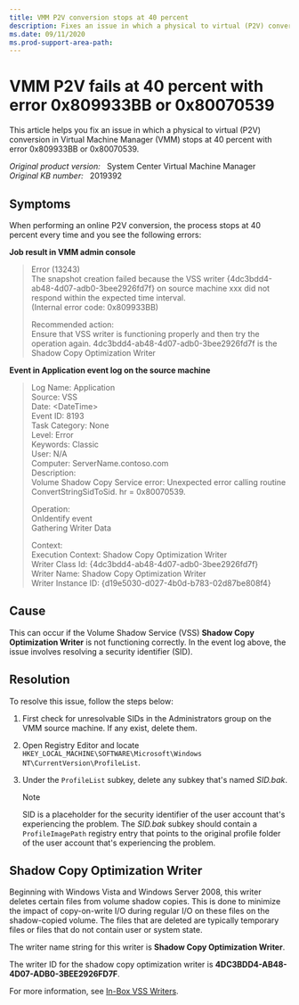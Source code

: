 ```yaml
---
title: VMM P2V conversion stops at 40 percent
description: Fixes an issue in which a physical to virtual (P2V) conversion in Virtual Machine Manager stops at 40 percent with error 0x809933BB or 0x80070539.
ms.date: 09/11/2020
ms.prod-support-area-path:
---
```

# VMM P2V fails at 40 percent with error 0x809933BB or 0x80070539

This article helps you fix an issue in which a physical to virtual (P2V) conversion in Virtual Machine Manager (VMM) stops at 40 percent with error 0x809933BB or 0x80070539.

_Original product version:_ &nbsp; System Center Virtual Machine Manager  
_Original KB number:_ &nbsp; 2019392

## Symptoms

When performing an online P2V conversion, the process stops at 40 percent every time and you see the following errors:

**Job result in VMM admin console**

> Error (13243)  
> The snapshot creation failed because the VSS writer {4dc3bdd4-ab48-4d07-adb0-3bee2926fd7f} on source machine xxx did not respond within the expected time interval.  
> (Internal error code: 0x809933BB)
>
> Recommended action:  
> Ensure that VSS writer is functioning properly and then try the operation again.
4dc3bdd4-ab48-4d07-adb0-3bee2926fd7f is the Shadow Copy Optimization Writer

**Event in Application event log on the source machine**

> Log Name:      Application  
> Source:        VSS  
> Date:          \<DateTime>  
> Event ID:      8193  
> Task Category: None  
> Level:         Error  
> Keywords:      Classic  
> User:          N/A  
> Computer:      ServerName.contoso.com  
> Description:  
> Volume Shadow Copy Service error: Unexpected error calling routine ConvertStringSidToSid.  hr = 0x80070539.
>  
> Operation:  
   OnIdentify event  
   Gathering Writer Data
>
> Context:  
   Execution Context: Shadow Copy Optimization Writer  
   Writer Class Id: {4dc3bdd4-ab48-4d07-adb0-3bee2926fd7f}  
   Writer Name: Shadow Copy Optimization Writer  
   Writer Instance ID: {d19e5030-d027-4b0d-b783-02d87be808f4}  

## Cause

This can occur if the Volume Shadow Service (VSS) **Shadow Copy Optimization Writer** is not functioning correctly. In the event log above, the issue involves resolving a security identifier (SID).

## Resolution

To resolve this issue, follow the steps below:

1. First check for unresolvable SIDs in the Administrators group on the VMM source machine. If any exist, delete them.
2. Open Registry Editor and locate `HKEY_LOCAL_MACHINE\SOFTWARE\Microsoft\Windows NT\CurrentVersion\ProfileList`.
3. Under the `ProfileList` subkey, delete any subkey that's named *SID.bak*.

    > [!NOTE]
    > SID is a placeholder for the security identifier of the user account that's experiencing the problem. The *SID.bak* subkey should contain a `ProfileImagePath` registry entry that points to the original profile folder of the user account that's experiencing the problem.

## Shadow Copy Optimization Writer

Beginning with Windows Vista and Windows Server 2008, this writer deletes certain files from volume shadow copies. This is done to minimize the impact of copy-on-write I/O during regular I/O on these files on the shadow-copied volume. The files that are deleted are typically temporary files or files that do not contain user or system state.

The writer name string for this writer is **Shadow Copy Optimization Writer**.

The writer ID for the shadow copy optimization writer is **4DC3BDD4-AB48-4D07-ADB0-3BEE2926FD7F**.

For more information, see [In-Box VSS Writers](/windows/win32/vss/in-box-vss-writers).

